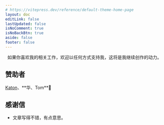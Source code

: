 ```yaml
---
# https://vitepress.dev/reference/default-theme-home-page
layout: doc
editLink: false
lastUpdated: false
isNoComment: true
isNoBackBtn: true
aside: false
footer: false
---
```


<SupportMe />

<p align="center">
如果你喜欢我的相关工作，欢迎以任何方式支持我，这将是我继续创作的动力。
</p>

## 赞助者

[Katon](https://hellokaton.me/)、\*\*华、Tom\*\*🐯

## 感谢信

- 文章写得不错，有点意思。

<script lang="ts" setup>
import SupportMe from "./.vitepress/theme/components/SupportMe.vue";
</script>
